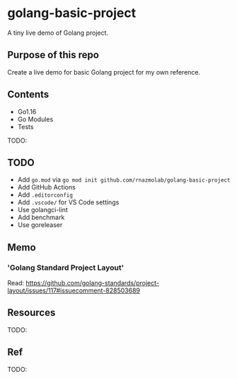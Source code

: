 # golang-basic-project

A tiny live demo of Golang project.

## Purpose of this repo

Create a live demo for basic Golang project for my own reference.

## Contents

- Go1.16
- Go Modules
- Tests

TODO:

## TODO

- Add `go.mod` via `go mod init github.com/rnazmolab/golang-basic-project`
- Add GitHub Actions
- Add `.editorconfig`
- Add `.vscode/` for VS Code settings
- Use golangci-lint
- Add benchmark
- Use goreleaser

## Memo

### 'Golang Standard Project Layout'

Read: https://github.com/golang-standards/project-layout/issues/117#issuecomment-828503689

## Resources

TODO:

## Ref

TODO:
